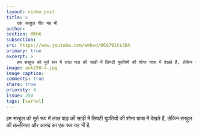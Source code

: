 ```yaml
---
layout: video_post
title: >
    एक सरहुल गीत यह भी
author: 
section: वीडियो
subsection:
src: https://www.youtube.com/embed/O6Q791XitDA
primary: true
excerpt: >
    हम सरहुल को मूर्त रूप में लाल पाड़ की साड़ी में लिपटी युवतियों की शोभा यात्रा में देखते हैं, लेकिन सरहुल की तल्लीनता और आनंद का एक रूप यह भी है
image: ank250-4.jpg
image_caption:
comments: true
share: true
priority: 4
issue: 250
tags: [sarhul]
---
```


हम सरहुल को मूर्त रूप में लाल पाड़ की साड़ी में लिपटी युवतियों की शोभा यात्रा में देखते हैं, लेकिन सरहुल की तल्लीनता और आनंद का एक रूप यह भी है.